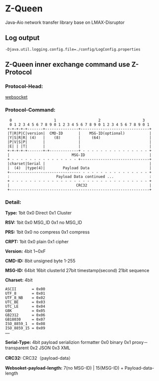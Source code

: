 # Z-Queen
Java-Aio network transfer library base on LMAX-Disruptor

## Log output
`-Djava.util.logging.config.file=./config/LogConfig.properties`

## Z-Queen inner exchange command use Z-Protocol
### Protocol-Head:
[websocket](http://www.ietf.org/rfc/rfc6455.txt )
### Protocol-Command:
      0                   1                   2                   3
      0 1 2 3 4 5 6 7 8 9 0 1 2 3 4 5 6 7 8 9 0 1 2 3 4 5 6 7 8 9 0 1
     +-+-+-+-+-------+---------------+-------------------------------+
     |T|R|P|C|version|  CMD-ID       |    MSG-ID(optional)           |
     |Y|S|R|R| (4)   |    (8)        |     (64)                      |
     |P|V|S|P|       |               |    	                         |
     |E| | |T|       |               |                               |
     +-+-+-+-+-------+-+-------------+ - - - - - - - - - - - - - - - +
     |                            MSG-ID                             |
     + - - - - - - - - - - - - - - - +-------------------------------+
     |charset|Serial |                                               |
     |  (4)  |type(4)|        Payload Data                           |
     +-------------------------------- - - - - - - - - - - - - - - - +
     :                     Payload Data continued ...                :
     + - - - - - - - - - - - - - - - - - - - - - - - - - - - - - - - +
     |                              CRC32                            |
     +---------------------------------------------------------------+
    
### Detail:
**Type:** 1bit 0x0 Direct        0x1 Cluster

**RSV:**  1bit 0x0 MSG_ID        0x1 no MSG_ID

**PRS:**  1bit 0x0 no compress   0x1 compress

**CRPT:** 1bit 0x0 plain         0x1 cipher

**Version:** 4bit 1~0xF

**CMD-ID:** 8bit unsigned byte 1-255

**MSG-ID:** 64bit  16bit clusterId  27bit timestamp(second) 21bit sequence

**Charset:** 4bit 

```
ASCII       = 0x00
UTF_8       = 0x01
UTF_8_NB    = 0x02
UTC_BE      = 0x03
UTC_LE      = 0x04
GBK         = 0x05
GB2312      = 0x06
GB18030     = 0x07
ISO_8859_1  = 0x08
ISO_8859_15 = 0x09
……
```
**Serial-Type:** 4bit payload serializion formatter 0x0 binary 0x1 proxy－transparent 0x2 JSON 0x3 XML

**CRC32:** CRC32（payload-data）

**Websoket-payload-length:** 7(no MSG-ID) | 15(MSG-ID) + Payload-data-length
